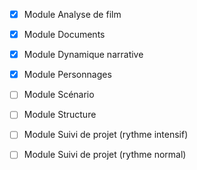 

- [x] Module Analyse de film
- [x] Module Documents
- [x] Module Dynamique narrative
- [x] Module Personnages

- [ ] Module Scénario

- [ ] Module Structure
- [ ] Module Suivi de projet (rythme intensif)
- [ ] Module Suivi de projet (rythme normal)
